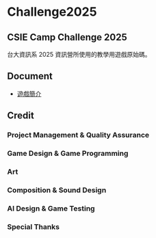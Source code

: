 # Challenge2025

## CSIE Camp Challenge 2025

台大資訊系 2025 資訊營所使用的教學用遊戲原始碼。

## Document

- [遊戲簡介]()

## Credit

### Project Management & Quality Assurance

### Game Design & Game Programming

### Art

### Composition & Sound Design

### AI Design & Game Testing

### Special Thanks
